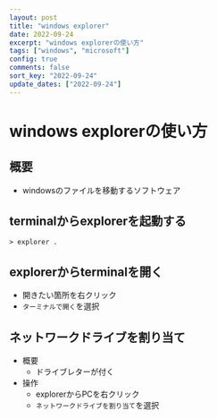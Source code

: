 ```yaml
---
layout: post
title: "windows explorer"
date: 2022-09-24
excerpt: "windows explorerの使い方"
tags: ["windows", "microsoft"]
config: true
comments: false
sort_key: "2022-09-24"
update_dates: ["2022-09-24"]
---
```


# windows explorerの使い方

## 概要
 - windowsのファイルを移動するソフトウェア

## terminalからexplorerを起動する

```console
> explorer .
```

## explorerからterminalを開く
 - 開きたい箇所を右クリック
 - `ターミナルで開く`を選択

## ネットワークドライブを割り当て
 - 概要
   - ドライブレターが付く
 - 操作
   - explorerからPCを右クリック
   - `ネットワークドライブを割り当て`を選択
